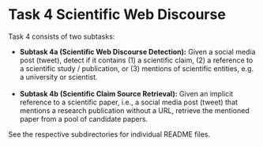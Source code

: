 # Task 4 Scientific Web Discourse

Task 4 consists of two subtasks:

- **Subtask 4a (Scientific Web Discourse Detection):** Given a social media post (tweet), detect if it contains (1) a scientific claim, (2) a reference to a scientific study / publication, or (3) mentions of scientific entities, e.g. a university or scientist.<br><br>
- **Subtask 4b (Scientific Claim Source Retrieval):** Given an implicit reference to a scientific paper, i.e., a social media post (tweet) that mentions a research publication without a URL, retrieve the mentioned paper from a pool of candidate papers.

See the respective subdirectories for individual README files.
